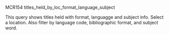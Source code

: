 MCR154
titles_held_by_loc_format_language_subject
 
This query shows titles held with format, languagge and subject info. 
Select a location. Also filter by language code, bibliographic format, and subject word.
